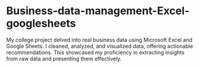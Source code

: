 # Business-data-management-Excel-googlesheets
My college project delved into real business data using Microsoft Excel and Google Sheets. I cleaned, analyzed, and visualized data, offering actionable recommendations. This showcased my proficiency in extracting insights from raw data and presenting them effectively.
